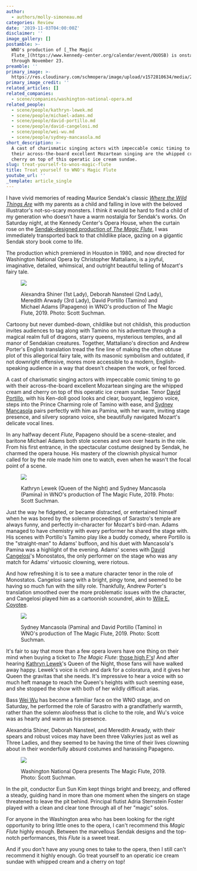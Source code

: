 ```yaml
---
author:
  - authors/molly-simoneau.md
categories: Review
date: '2019-11-03T04:00:00Z'
disclaimer: ''
image_gallery: []
postamble: >-
  WNO's production of [_The Magic
  Flute_](https://www.kennedy-center.org/calendar/event/OUOSB) is onstage
  through November 23.
preamble: ''
primary_image: >-
  https://res.cloudinary.com/schmopera/image/upload/v1572810634/media/2019/11/sqTenorDavidPortilloperformstheroleofTaminoinWNOsTheMagicFlute_ujipfw.jpg
primary_image_credit: ''
related_articles: []
related_companies:
  - scene/companies/washington-national-opera.md
related_people:
  - scene/people/kathryn-lewek.md
  - scene/people/michael-adams.md
  - scene/people/david-portillo.md
  - scene/people/david-cangelosi.md
  - scene/people/wei-wu.md
  - scene/people/sydney-mancasola.md
short_description: >-
  A cast of charismatic singing actors with impeccable comic timing to go with
  their across-the-board excellent Mozartean singing are the whipped cream and
  cherry on top of this operatic ice cream sundae.
slug: treat-yourself-to-wnos-magic-flute
title: Treat yourself to WNO's Magic Flute
youtube_url: ''
_template: article_single
---
```


I have vivid memories of reading Maurice Sendak's classic [_Where the Wild Things Are_](https://en.wikipedia.org/wiki/Where_the_Wild_Things_Are) with my parents as a child and falling in love with the beloved illustrator's not-so-scary monsters. I think it would be hard to find a child of my generation who doesn't have a warm nostalgia for Sendak's works. On Saturday night, at the Kennedy Center's Opera House, when the curtain rose on the [Sendak-designed production of _The Magic Flute_](https://www.kennedy-center.org/calendar/event/OUOSB), I was immediately transported back to that childlike place, gazing on a gigantic Sendak story book come to life.

The production which premiered in Houston in 1980, and now directed for Washington National Opera by Christopher Mattaliano, is a joyful, imaginative, detailed, whimsical, and outright beautiful telling of Mozart's fairy tale.

<figure data-type="image">

![](https://res.cloudinary.com/schmopera/image/upload/v1572810667/media/2019/11/AlexandriaShiner1stLadyDeborahNansteel2ndLadyMeredithArwady3rdLadyMichaelAdamsPapagenoDavidPortilloTaminoinWNOsTheMagicFlute_lbdvfi.jpg)

<figcaption>Alexandra Shiner (1st Lady), Deborah Nansteel (2nd Lady), Meredith Arwady (3rd Lady), David Portillo (Tamino) and Michael Adams (Papageno) in WNO's production of The Magic Flute, 2019. Photo: Scott Suchman.</figcaption>  
</figure>

Cartoony but never dumbed-down, childlike but not childish, this production invites audiences to tag along with Tamino on his adventure through a magical realm full of dragons, starry queens, mysterious temples, and all manor of Sendakian creatures. Together, Mattaliano's direction and Andrew Porter's English translation tread the fine line of making the often obtuse plot of this allegorical fairy tale, with its masonic symbolism and outdated, if not downright offensive, mores more accessible to a modern, English-speaking audience in a way that doesn't cheapen the work, or feel forced.

A cast of charismatic singing actors with impeccable comic timing to go with their across-the-board excellent Mozartean singing are the whipped cream and cherry on top of this operatic ice cream sundae. Tenor [David Portillo](/scene/people/david-portillo/), with his Ken-doll good looks and clear, buoyant, leggiero voice, steps into the Prince Charming role of Tamino with ease, and [Sydney Mancasola](/scene/people/sydney-mancasola/) pairs perfectly with him as Pamina, with her warm, inviting stage presence, and silvery soprano voice, she beautifully navigated Mozart's delicate vocal lines.

In any halfway decent _Flute_, Papageno should be a scene-stealer, and baritone Michael Adams both stole scenes and won over hearts in the role. From his first entrance, in the spectacular costume designed by Sendak, he charmed the opera house. His mastery of the clownish physical humor called for by the role made him one to watch, even when he wasn't the focal point of a scene.

<figure data-type="image">

![](https://res.cloudinary.com/schmopera/image/upload/v1572810780/media/2019/11/KathrynLewekQueenoftheNightSydneyMancasolaPaminaintheWNOsTheMagicFlute_dkvrer.jpg)

<figcaption>Kathryn Lewek (Queen of the Night) and Sydney Mancasola (Pamina) in WNO's production of The Magic Flute, 2019. Photo: Scott Suchman.</figcaption>  
</figure>

Just the way he fidgeted, or became distracted, or entertained himself when he was bored by the solemn proceedings of Sarastro's temple are always funny, and perfectly in-character for Mozart's bird-man. Adams managed to have chemistry with every performer he shared the stage with. His scenes with Portillo's Tamino play like a buddy comedy, where Portillo is the "straight-man" to Adams' buffoon, and his duet with Mancasola's Pamina was a highlight of the evening.  Adams' scenes with [David Cangelosi](/talking-with-singers-david-cangelosi/)'s Monostatos, the only performer on the stage who was any match for Adams' virtuosic clowning, were riotous.

And how refreshing it is to see a mature character tenor in the role of Monostatos. Cangelosi sang with a bright, pingy tone, and seemed to be having so much fun with the silly role.  Thankfully, Andrew Porter's translation smoothed over the more problematic issues with the character, and Cangelosi played him as a cartoonish scoundrel, akin to [Wile E. Coyotee](https://en.wikipedia.org/wiki/Wile_E._Coyote_and_the_Road_Runner).

<figure data-type="image">

![](https://res.cloudinary.com/schmopera/image/upload/v1572810804/media/2019/11/SydneyMancasolaPaminaDavidPortilloTaminointheWNOsTheMagicFlute_qbdj5v.jpg)

<figcaption>Sydney Mancasola (Pamina) and David Portillo (Tamino) in WNO's production of The Magic Flute, 2019. Photo: Scott Suchman.</figcaption>  
</figure>

It's fair to say that more than a few opera lovers have one thing on their mind when buying a ticket to _The Magic Flute_: [those high F's](/claire-de-sevigne-sing-fast-high/)! And after hearing [Kathryn Lewek](/scene/people/kathryn-lewek/)'s Queen of the Night, those fans will have walked away happy. Lewek's voice is rich and dark for a coloratura, and it gives her Queen the gravitas that she needs. It's impressive to hear a voice with so much heft manage to reach the Queen's heights with such seeming ease, and she stopped the show with both of her wildly difficult arias.

Bass [Wei Wu](/scene/people/wei-wu/) has become a familiar face on the WNO stage, and on Saturday, he performed the role of Sarastro with a grandfatherly warmth, rather than the solemn aloofness that is cliche to the role, and Wu's voice was as hearty and warm as his presence.

Alexandria Shiner, Deborah Nansteel, and Meredith Arwady, with their spears and robust voices may have been three Valkyries just as well as Three Ladies, and they seemed to be having the time of their lives clowning about in their wonderfully absurd costumes and harassing Papageno.

<figure data-type="image">

![](https://res.cloudinary.com/schmopera/image/upload/v1572810832/media/2019/11/TheWashingtonNationalOperapresentsTheMagicFlute_s9ld1v.jpg)

<figcaption>Washington National Opera presents The Magic Flute, 2019. Photo: Scott Suchman.</figcaption>  
</figure>

In the pit, conductor Eun Sun Kim kept things bright and breezy, and offered a steady, guiding hand in more than one moment when the singers on stage threatened to leave the pit behind.  Principal flutist Adria Sternstein Foster played with a clean and clear tone through all of her "magic" solos.

For anyone in the Washington area who has been looking for the right opportunity to bring little ones to the opera, I can't recommend this _Magic Flute_ highly enough. Between the marvellous Sendak designs and the top-notch performances, this _Flute_ is a sweet treat.

And if you don't have any young ones to take to the opera, then I still can't recommend it highly enough. Go treat yourself to an operatic ice cream sundae with whipped cream and a cherry on top!
